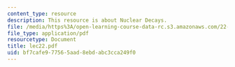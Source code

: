 ```yaml
---
content_type: resource
description: This resource is about Nuclear Decays.
file: /media/https%3A/open-learning-course-data-rc.s3.amazonaws.com/22-101-applied-nuclear-physics-fall-2006/bf7cafe977565aad8ebdabc3cca249f0_lec22.pdf
file_type: application/pdf
resourcetype: Document
title: lec22.pdf
uid: bf7cafe9-7756-5aad-8ebd-abc3cca249f0
---
```

